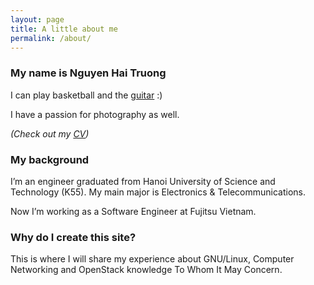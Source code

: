 ```yaml
---
layout: page
title: A little about me
permalink: /about/
---
```


### My name is Nguyen Hai Truong 

I can play basketball and the [guitar](https://www.youtube.com/watch?v=WUsfp92Sd2Y) :)

I have a passion for photography as well.

*(Check out my [CV](https://studenthust-my.sharepoint.com/:b:/g/personal/20102395_students_hust_edu_vn/EXBl8Vsn_VVOmj_KmavUyh8BkSMPPTB2iXyhoT4BaQfc_g?e=HC80Te))*

### My background

I’m an engineer graduated from Hanoi University of Science and Technology (K55). My main major is Electronics & Telecommunications.

Now I’m working as a Software Engineer at Fujitsu Vietnam.

### Why do I create this site?

This is where I will share my experience about GNU/Linux, Computer Networking and OpenStack knowledge To Whom It May Concern. 
